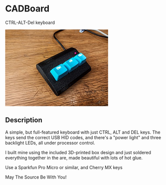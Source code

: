 # CADBoard
CTRL-ALT-Del keyboard

![CADBoard](CADBoard.jpg)

## Description

A simple, but full-featured keyboard with just CTRL, ALT and DEL keys. The keys send the correct USB HID codes, and there's a "power light" and three backlight LEDs, all under processor control.

I built mine using the included 3D-printed box design and just soldered everything together in the are, made beautiful with lots of hot glue.

Use a Sparkfun Pro Micro or similar, and Cherry MX keys

May The Source Be With You!
